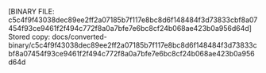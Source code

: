 [BINARY FILE: c5c4f9f43038dec89ee2ff2a07185b7f117e8bc8d6f148484f3d73833cbf8a07454f93ce9461f2f494c772f8a0a7bfe7e6bc8cf24b068ae423b0a956d64d]
Stored copy: docs/converted-binary/c5c4f9f43038dec89ee2ff2a07185b7f117e8bc8d6f148484f3d73833cbf8a07454f93ce9461f2f494c772f8a0a7bfe7e6bc8cf24b068ae423b0a956d64d
